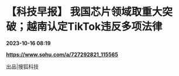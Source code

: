 # 【科技早报】 我国芯片领域取重大突破；越南认定TikTok违反多项法律

**2023-10-16 08:19**

**https://www.sohu.com/a/727292821_115565**

出品|搜狐科技